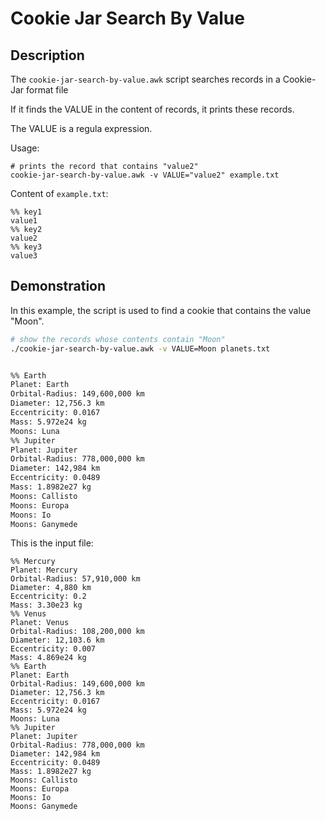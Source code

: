 Cookie Jar Search By Value
==================================

Description
----------------------------------

The `cookie-jar-search-by-value.awk` script searches records in a Cookie-Jar format file

If it finds the VALUE in the content of records, it prints these records.

The VALUE is a regula expression.

Usage:

    # prints the record that contains "value2"
    cookie-jar-search-by-value.awk -v VALUE="value2" example.txt

Content of `example.txt`:

    %% key1
    value1
    %% key2
    value2
    %% key3
    value3

Demonstration
----------------------------------

In this example, the script is used to find a cookie that contains the value "Moon".

```bash
# show the records whose contents contain "Moon"
./cookie-jar-search-by-value.awk -v VALUE=Moon planets.txt
```
```bash

%% Earth
Planet: Earth
Orbital-Radius: 149,600,000 km
Diameter: 12,756.3 km
Eccentricity: 0.0167
Mass: 5.972e24 kg
Moons: Luna
%% Jupiter
Planet: Jupiter
Orbital-Radius: 778,000,000 km
Diameter: 142,984 km
Eccentricity: 0.0489
Mass: 1.8982e27 kg 
Moons: Callisto
Moons: Europa
Moons: Io
Moons: Ganymede
```

This is the input file:

```
%% Mercury
Planet: Mercury
Orbital-Radius: 57,910,000 km
Diameter: 4,880 km
Eccentricity: 0.2
Mass: 3.30e23 kg
%% Venus
Planet: Venus
Orbital-Radius: 108,200,000 km
Diameter: 12,103.6 km
Eccentricity: 0.007
Mass: 4.869e24 kg
%% Earth
Planet: Earth
Orbital-Radius: 149,600,000 km
Diameter: 12,756.3 km
Eccentricity: 0.0167
Mass: 5.972e24 kg
Moons: Luna
%% Jupiter
Planet: Jupiter
Orbital-Radius: 778,000,000 km
Diameter: 142,984 km
Eccentricity: 0.0489
Mass: 1.8982e27 kg 
Moons: Callisto
Moons: Europa
Moons: Io
Moons: Ganymede
```


